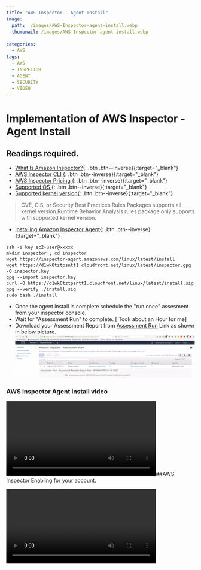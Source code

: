 ```yaml
---
title: "AWS Inspector - Agent Install"
image: 
  path:  /images/AWS-Inspector-agent-install.webp
  thumbnail: /images/AWS-Inspector-agent-install.webp

categories:
  - AWS 
tags:
  - AWS
  - INSPECTOR
  - AGENT
  - SECURITY 
  - VIDEO
--- 
```


# Implementation of  AWS Inspector - Agent Install 

## Readings required. 

- [What Is Amazon Inspector?](https://docs.aws.amazon.com/inspector/latest/userguide/inspector_introduction.html){: .btn .btn--inverse}{:target="_blank"}
- [AWS Inspector CLI ](http://docs.aws.amazon.com/cli/latest/reference/inspector/index.html){: .btn .btn--inverse}{:target="_blank"}
- [ AWS Inspector Pricing ](http://aws.amazon.com/inspector/pricing/){: .btn .btn--inverse}{:target="_blank"}
- [Supported OS ](https://docs.aws.amazon.com/inspector/latest/userguide/inspector_supported_os_regions.html){: .btn .btn--inverse}{:target="_blank"}
- [Supported kernel version](https://s3.amazonaws.com/aws-agent.us-east-1/linux/support/supported_versions.json){: .btn .btn--inverse}{:target="_blank"}
>CVE, CIS, or Security Best Practices Rules Packages supports all kernel version.Runtime Behavior Analysis rules package only supports with supported kernel version. 
- [Installing Amazon Inspector Agent](https://docs.aws.amazon.com/inspector/latest/userguide/inspector_installing-uninstalling-agents.html){: .btn .btn--inverse}{:target="_blank"}





~~~shell 
ssh -i key ec2-user@xxxxx 
mkdir inspector ; cd inspector 
wget https://inspector-agent.amazonaws.com/linux/latest/install 
wget https://d1wk0tztpsntt1.cloudfront.net/linux/latest/inspector.gpg -O inspector.key 
gpg --import inspector.key 
curl -O https://d1wk0tztpsntt1.cloudfront.net/linux/latest/install.sig 
gpg --verify ./install.sig 
sudo bash ./install 
~~~ 
- Once the agent install is complete schedule the "run once" assesment from your inspector console. 
- Wait for "Assessment Run" to complete. [ Took about an Hour for me] 
- Download your Assessment Report from [Assessment Run](https://eu-west-1.console.aws.amazon.com/inspector/home?region=eu-west-1#/run) Link as shown in below picture.
![Assessment report](/images/AWS-Inspector-report.webp)

<p>




</P>

### AWS Inspector Agent install video 
<video width="400" height="200" controls preload> 
    <source src="../../video/AWS-Inspector-Agent-install.webm"></source> 
</video

##AWS Inspector Enabling for your account. 

<video width="400" height="200" controls preload> 
    <source src="../../video/inspector.webm"></source> 
</video

